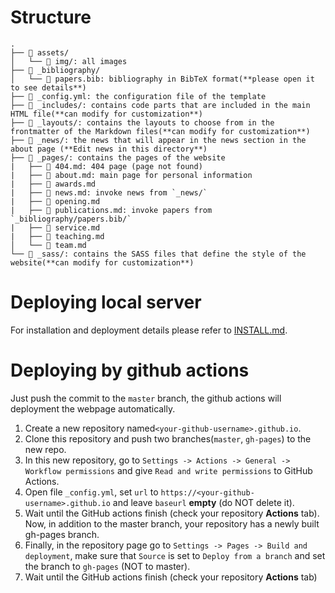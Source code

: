 # Structure
```
.
├── 📂 assets/
│   └── 📂 img/: all images
├── 📂 _bibliography/
│   └── 📄 papers.bib: bibliography in BibTeX format(**please open it to see details**)
├── 📄 _config.yml: the configuration file of the template
├── 📂 _includes/: contains code parts that are included in the main HTML file(**can modify for customization**)
├── 📂 _layouts/: contains the layouts to choose from in the frontmatter of the Markdown files(**can modify for customization**)
├── 📂 _news/: the news that will appear in the news section in the about page (**Edit news in this directory**)
├── 📂 _pages/: contains the pages of the website
|   ├── 📄 404.md: 404 page (page not found)
|   ├── 📄 about.md: main page for personal information
|   ├── 📄 awards.md
|   ├── 📄 news.md: invoke news from `_news/`
|   ├── 📄 opening.md
|   ├── 📄 publications.md: invoke papers from `_bibliography/papers.bib/`
|   ├── 📄 service.md
|   ├── 📄 teaching.md
│   └── 📄 team.md
└── 📂 _sass/: contains the SASS files that define the style of the website(**can modify for customization**)
```

# Deploying local server
For installation and deployment details please refer to [INSTALL.md](INSTALL.md).

# Deploying by github actions
Just push the commit to the `master` branch, the github actions will deployment the webpage automatically.


1. Create a new repository named`<your-github-username>.github.io`.
2. Clone this repository and push two branches(`master`, `gh-pages`) to the new repo.
2. In this new repository, go to `Settings -> Actions -> General -> Workflow permissions` and give `Read and write permissions` to GitHub Actions.
3. Open file `_config.yml`, set `url` to `https://<your-github-username>.github.io` and leave `baseurl` **empty** (do NOT delete it).
4. Wait until the GitHub actions finish (check your repository **Actions** tab). Now, in addition to the master branch, your repository has a newly built gh-pages branch.
5. Finally, in the repository page go to `Settings -> Pages -> Build and deployment`, make sure that `Source` is set to `Deploy from a branch` and set the branch to `gh-pages` (NOT to master).
6. Wait until the GitHub actions finish (check your repository **Actions** tab)